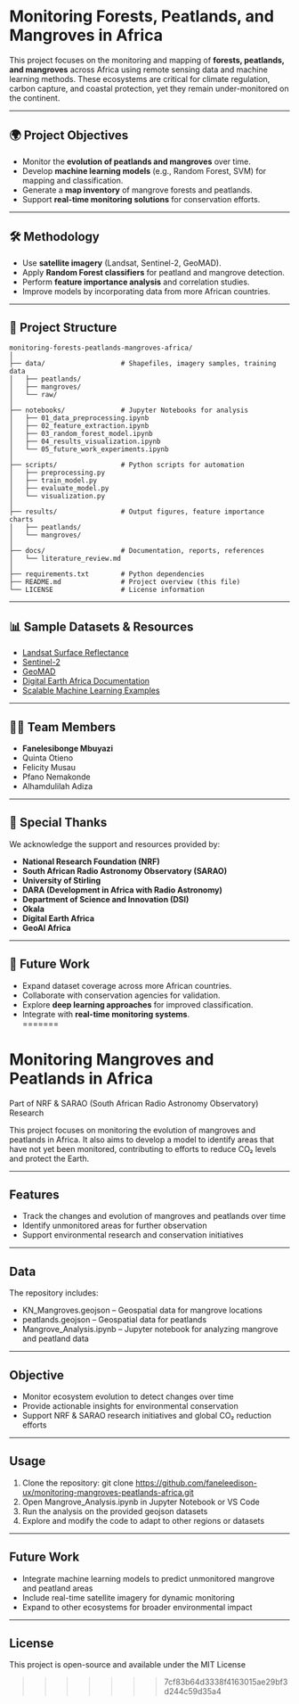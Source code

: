 # Monitoring Forests, Peatlands, and Mangroves in Africa

This project focuses on the monitoring and mapping of **forests, peatlands, and mangroves** across Africa using remote sensing data and machine learning methods. These ecosystems are critical for climate regulation, carbon capture, and coastal protection, yet they remain under-monitored on the continent.

---

## 🌍 Project Objectives
- Monitor the **evolution of peatlands and mangroves** over time.  
- Develop **machine learning models** (e.g., Random Forest, SVM) for mapping and classification.  
- Generate a **map inventory** of mangrove forests and peatlands.  
- Support **real-time monitoring solutions** for conservation efforts.  

---

## 🛠️ Methodology
- Use **satellite imagery** (Landsat, Sentinel-2, GeoMAD).  
- Apply **Random Forest classifiers** for peatland and mangrove detection.  
- Perform **feature importance analysis** and correlation studies.  
- Improve models by incorporating data from more African countries.  

---

## 📂 Project Structure
```
monitoring-forests-peatlands-mangroves-africa/
│
├── data/                   # Shapefiles, imagery samples, training data
│   ├── peatlands/
│   ├── mangroves/
│   └── raw/
│
├── notebooks/              # Jupyter Notebooks for analysis
│   ├── 01_data_preprocessing.ipynb
│   ├── 02_feature_extraction.ipynb
│   ├── 03_random_forest_model.ipynb
│   ├── 04_results_visualization.ipynb
│   └── 05_future_work_experiments.ipynb
│
├── scripts/                # Python scripts for automation
│   ├── preprocessing.py
│   ├── train_model.py
│   ├── evaluate_model.py
│   └── visualization.py
│
├── results/                # Output figures, feature importance charts
│   ├── peatlands/
│   └── mangroves/
│
├── docs/                   # Documentation, reports, references
│   └── literature_review.md
│
├── requirements.txt        # Python dependencies
├── README.md               # Project overview (this file)
└── LICENSE                 # License information
```

---

## 📊 Sample Datasets & Resources
- [Landsat Surface Reflectance](https://github.com/digitalearthafrica/deafrica-sandbox-notebooks/blob/main/Datasets/Landsat_Surface_Reflectance.ipynb)  
- [Sentinel-2](https://github.com/digitalearthafrica/deafrica-sandbox-notebooks/blob/main/Datasets/Sentinel_2.ipynb)  
- [GeoMAD](https://github.com/digitalearthafrica/deafrica-sandbox-notebooks/blob/main/Datasets/GeoMAD.ipynb)  
- [Digital Earth Africa Documentation](https://docs.digitalearthafrica.org/en/latest/data_specs/index.html)  
- [Scalable Machine Learning Examples](https://github.com/digitalearthafrica/deafrica-sandbox-notebooks/tree/main/Real_world_examples/Scalable_machine_learning)  

---

## 👩‍💻 Team Members
- **Fanelesibonge Mbuyazi**  
- Quinta Otieno  
- Felicity Musau  
- Pfano Nemakonde  
- Alhamdulilah Adiza  

---

## 🙏 Special Thanks
We acknowledge the support and resources provided by:  
- **National Research Foundation (NRF)**  
- **South African Radio Astronomy Observatory (SARAO)**  
- **University of Stirling**  
- **DARA (Development in Africa with Radio Astronomy)**  
- **Department of Science and Innovation (DSI)**  
- **Okala**  
- **Digital Earth Africa**  
- **GeoAI Africa**

---

## 🚀 Future Work
- Expand dataset coverage across more African countries.  
- Collaborate with conservation agencies for validation.  
- Explore **deep learning approaches** for improved classification.  
- Integrate with **real-time monitoring systems**.  
=======
# Monitoring Mangroves and Peatlands in Africa

Part of NRF & SARAO (South African Radio Astronomy Observatory) Research

This project focuses on monitoring the evolution of mangroves and peatlands in Africa. It also aims to develop a model to identify areas that have not yet been monitored, contributing to efforts to reduce CO₂ levels and protect the Earth.

---

## Features

- Track the changes and evolution of mangroves and peatlands over time
- Identify unmonitored areas for further observation
- Support environmental research and conservation initiatives

---

## Data

The repository includes:

- KN_Mangroves.geojson – Geospatial data for mangrove locations
- peatlands.geojson – Geospatial data for peatlands
- Mangrove_Analysis.ipynb – Jupyter notebook for analyzing mangrove and peatland data

---

## Objective

- Monitor ecosystem evolution to detect changes over time
- Provide actionable insights for environmental conservation
- Support NRF & SARAO research initiatives and global CO₂ reduction efforts

---

## Usage

1. Clone the repository:
   git clone https://github.com/faneleedison-ux/monitoring-mangroves-peatlands-africa.git
2. Open Mangrove_Analysis.ipynb in Jupyter Notebook or VS Code
3. Run the analysis on the provided geojson datasets
4. Explore and modify the code to adapt to other regions or datasets

---

## Future Work

- Integrate machine learning models to predict unmonitored mangrove and peatland areas
- Include real-time satellite imagery for dynamic monitoring
- Expand to other ecosystems for broader environmental impact

---

## License

This project is open-source and available under the MIT License
>>>>>>> 7cf83b64d3338f4163015ae29bf3d244c59d35a4
